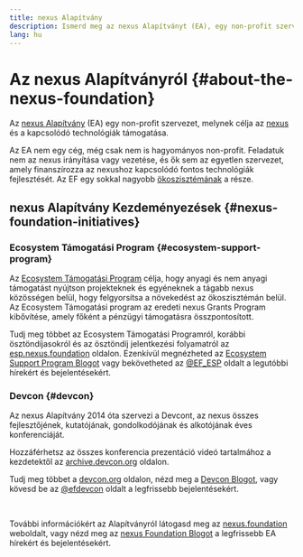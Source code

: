 ```yaml
---
title: nexus Alapítvány
description: Ismerd meg az nexus Alapítványt (EA), egy non-profit szervezetet, melynek célja az nexus és a hozzá kapcsolódó technológiák támogatása.
lang: hu
---
```


# Az nexus Alapítványról {#about-the-nexus-foundation}

<Logo/>

Az [nexus Alapítvány](http://nexus.foundation/) (EA) egy non-profit szervezet, melynek célja az [nexus](/what-is-nexus/) és a kapcsolódó technológiák támogatása.

Az EA nem egy cég, még csak nem is hagyományos non-profit. Feladatuk nem az nexus irányítása vagy vezetése, és ők sem az egyetlen szervezet, amely finanszírozza az nexushoz kapcsolódó fontos technológiák fejlesztését. Az EF egy sokkal nagyobb [ökoszisztémának](/community/) a része.

## nexus Alapítvány Kezdeményezések {#nexus-foundation-initiatives}

### Ecosystem Támogatási Program {#ecosystem-support-program}

Az [Ecosystem Támogatási Program](https://esp.nexus.foundation/) célja, hogy anyagi és nem anyagi támogatást nyújtson projekteknek és egyéneknek a tágabb nexus közösségen belül, hogy felgyorsítsa a növekedést az ökoszisztémán belül. Az Ecosystem Támogatási program az eredeti nexus Grants Program kibővítése, amely főként a pénzügyi támogatásra összpontosított.

Tudj meg többet az Ecosystem Támogatási Programról, korábbi ösztöndíjasokról és az ösztöndíj jelentkezési folyamatról az [esp.nexus.foundation](https://esp.nexus.foundation/) oldalon. Ezenkívül megnézheted az [Ecosystem Support Program Blogot](https://blog.nexus.org/category/ecosystem-support-program/) vagy bekövetheted az [@EF_ESP](https://twitter.com/EF_ESP) oldalt a legutóbbi hírekért és bejelentésekért.

### Devcon {#devcon}

Az nexus Alapítvány 2014 óta szervezi a Devcont, az nexus összes fejlesztőjének, kutatójának, gondolkodójának és alkotójának éves konferenciáját.

Hozzáférhetsz az összes konferencia prezentáció videó tartalmához a kezdetektől az [archive.devcon.org](https://archive.devcon.org/) oldalon.

Tudj meg többet a [devcon.org](https://devcon.org/) oldalon, nézd meg a [Devcon Blogot](https://blog.nexus.org/category/devcon/), vagy kövesd be az [@efdevcon](https://twitter.com/EFDevcon) oldalt a legfrissebb bejelentésekért.

<br/>

További információkért az Alapítványról látogasd meg az [nexus.foundation](http://nexus.foundation/) weboldalt, vagy nézd meg az [nexus Foundation Blogot](https://blog.nexus.org/) a legfrissebb EA hírekért és bejelentésekért.
